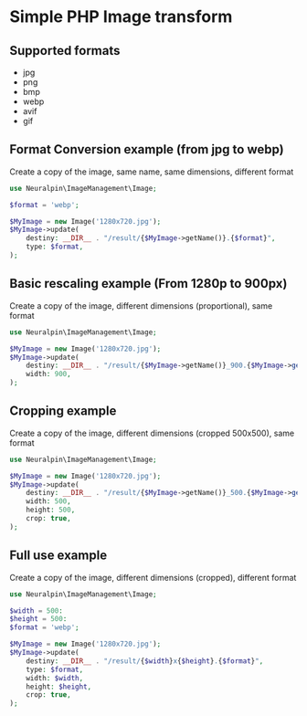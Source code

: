 # Simple PHP Image transform

## Supported formats

- jpg
- png
- bmp
- webp
- avif
- gif

## Format Conversion example (from jpg to webp)
Create a copy of the image, same name, same dimensions, different format 

```php
use Neuralpin\ImageManagement\Image;

$format = 'webp';

$MyImage = new Image('1280x720.jpg');
$MyImage->update(
    destiny: __DIR__ . "/result/{$MyImage->getName()}.{$format}",
    type: $format,
);
```

## Basic rescaling example (From 1280p to 900px)
Create a copy of the image, different dimensions (proportional), same format

```php
use Neuralpin\ImageManagement\Image;

$MyImage = new Image('1280x720.jpg');
$MyImage->update(
    destiny: __DIR__ . "/result/{$MyImage->getName()}_900.{$MyImage->getType()}",
    width: 900,
);
```

## Cropping example
Create a copy of the image, different dimensions (cropped 500x500), same format

```php
use Neuralpin\ImageManagement\Image;

$MyImage = new Image('1280x720.jpg');
$MyImage->update(
    destiny: __DIR__ . "/result/{$MyImage->getName()}_500.{$MyImage->getType()}",
    width: 500,
    height: 500,
    crop: true,
);
```

## Full use example
Create a copy of the image, different dimensions (cropped), different format

```php
use Neuralpin\ImageManagement\Image;

$width = 500:
$height = 500:
$format = 'webp';

$MyImage = new Image('1280x720.jpg');
$MyImage->update(
    destiny: __DIR__ . "/result/{$width}x{$height}.{$format}",
    type: $format,
    width: $width,
    height: $height,
    crop: true,
);
```